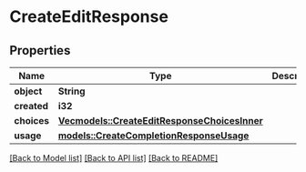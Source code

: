 # CreateEditResponse

## Properties

Name | Type | Description | Notes
------------ | ------------- | ------------- | -------------
**object** | **String** |  | 
**created** | **i32** |  | 
**choices** | [**Vec<models::CreateEditResponseChoicesInner>**](CreateEditResponse_choices_inner.md) |  | 
**usage** | [**models::CreateCompletionResponseUsage**](CreateCompletionResponse_usage.md) |  | 

[[Back to Model list]](../README.md#documentation-for-models) [[Back to API list]](../README.md#documentation-for-api-endpoints) [[Back to README]](../README.md)



